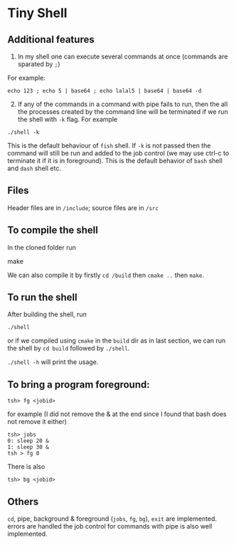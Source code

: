 Tiny Shell
=====

## Additional features

1. In my shell one can execute several commands at once (commands are sparated by `;`)

For example:

```
echo 123 ; echo 5 | base64 ; echo lalal5 | base64 | base64 -d
```

2. If any of the commands in a command with pipe fails to run, then the all the processes created by the command line will be terminated if we run the shell with `-k` flag. For example

```
./shell -k
```

This is the default behaviour of `fish` shell. If `-k` is not passed then the command will still be run and added to the job control (we may use ctrl-c to terminate it if it is in foreground). This is the default behavior of `bash` shell and `dash` shell etc.

## Files

Header files are in `/include`; source files are in `/src`

## To compile the shell
  
In the cloned folder run

  make

We can also compile it by firstly `cd /build` then `cmake ..` then `make`.

## To run the shell

After building the shell, run

    ./shell

or if we compiled using `cmake` in the `build` dir as in last section, we can run the shell by `cd build` followed by `./shell`.

`./shell -h` will print the usage.

## To bring a program foreground:

    tsh> fg <jobid>

for example (I did not remove the & at the end since I found that bash does not remove it either)

    tsh> jobs
    0: sleep 20 &
    1: sleep 30 &
    tsh > fg 0

There is also

    tsh> bg <jobid>

## Others

`cd`, pipe, background & foreground (`jobs`, `fg`, `bg`), `exit` are implemented. errors are handled the job control for commands with pipe is also well implemented.
